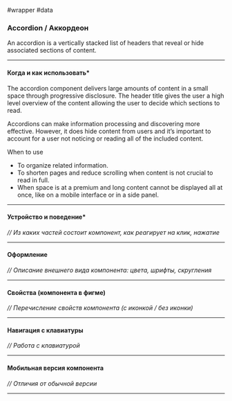 #wrapper #data 


### Accordion / Аккордеон
An accordion is a vertically stacked list of headers that reveal or hide associated sections of content.


---
#### Когда и как использовать*

The accordion component delivers large amounts of content in a small space through progressive disclosure. The header title gives the user a high level overview of the content allowing the user to decide which sections to read.

Accordions can make information processing and discovering more effective. However, it does hide content from users and it’s important to account for a user not noticing or reading all of the included content.

When to use

- To organize related information.
- To shorten pages and reduce scrolling when content is not crucial to read in full.
- When space is at a premium and long content cannot be displayed all at once, like on a mobile interface or in a side panel.
 
---
#### Устройство и поведение*
*// Из каких частей состоит компонент, как реагирует на клик, нажатие*

---
#### Оформление
*// Описание внешнего вида компонента: цвета, шрифты, скругления*

---
#### Свойства (компонента в фигме)
*// Перечисление свойств компонента (с иконкой / без иконки)*

---
#### Навигация с клавиатуры
*// Работа с клавиатурой*

---
#### Мобильная версия компонента
*// Отличия от обычной версии*

---
